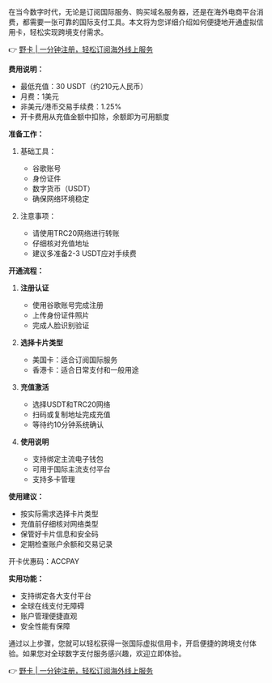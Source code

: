 在当今数字时代，无论是订阅国际服务、购买域名服务器，还是在海外电商平台消费，都需要一张可靠的国际支付工具。本文将为您详细介绍如何便捷地开通虚拟信用卡，轻松实现跨境支付需求。

👉 [野卡 | 一分钟注册，轻松订阅海外线上服务](https://bit.ly/bewildcard)

**费用说明：**

- 最低充值：30 USDT（约210元人民币）
- 月费：1美元
- 非美元/港币交易手续费：1.25%
- 开卡费用从充值金额中扣除，余额即为可用额度

**准备工作：**

1. 基础工具：
   - 谷歌账号
   - 身份证件
   - 数字货币（USDT）
   - 确保网络环境稳定

2. 注意事项：
   - 请使用TRC20网络进行转账
   - 仔细核对充值地址
   - 建议多准备2-3 USDT应对手续费

**开通流程：**

1. **注册认证**
   - 使用谷歌账号完成注册
   - 上传身份证件照片
   - 完成人脸识别验证

2. **选择卡片类型**
   - 美国卡：适合订阅国际服务
   - 香港卡：适合日常支付和一般用途

3. **充值激活**
   - 选择USDT和TRC20网络
   - 扫码或复制地址完成充值
   - 等待约10分钟系统确认

4. **使用说明**
   - 支持绑定主流电子钱包
   - 可用于国际主流支付平台
   - 支持多卡管理

**使用建议：**

- 按实际需求选择卡片类型
- 充值前仔细核对网络类型
- 保管好卡片信息和安全码
- 定期检查账户余额和交易记录

开卡优惠码：ACCPAY

**实用功能：**

- 支持绑定各大支付平台
- 全球在线支付无障碍
- 账户管理便捷直观
- 安全性能有保障

通过以上步骤，您就可以轻松获得一张国际虚拟信用卡，开启便捷的跨境支付体验。如果您对全球数字支付服务感兴趣，欢迎立即体验。

👉 [野卡 | 一分钟注册，轻松订阅海外线上服务](https://bit.ly/bewildcard)